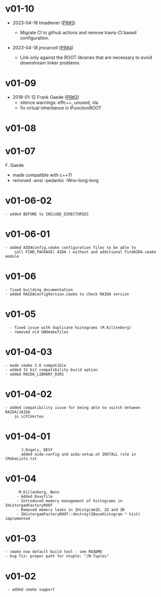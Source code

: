 # v01-10

* 2023-04-18 tmadlener ([PR#5](https://github.com/iLCSoft/RAIDA/pull/5))
  - Migrate CI to github actions and remove travis-CI based configuration.

* 2023-04-18 jmcarcell ([PR#4](https://github.com/iLCSoft/RAIDA/pull/4))
  - Link only against the ROOT libraries that are necessary to avoid downstream linker problems.

# v01-09

* 2018-01-12 Frank Gaede ([PR#3](https://github.com/iLCSoft/RAIDA/pull/3))
  - silence warnings: effc++, unused, vla 
  - fix virtual inheritance in IFunctionROOT

# v01-08

# v01-07

F. Gaede
   - made compatible with c++11
   - removed -ansi -pedantic -Wno-long-long

# v01-06-02

    - added BEFORE to INCLUDE_DIRECTORIES

# v01-06-01

    - added AIDAConfig.cmake configuration files to be able to
        call FIND_PACKAGE( AIDA ) without and additional FindAIDA.cmake module

# v01-06

    - fixed building documentation
    - added RAIDAConfigVersion.cmake to check RAIDA version


# v01-05

      - fixed issue with duplicate histograms (M.Killenberg)
      - removed old GNUmakefiles

# v01-04-03

    - made cmake 2.6 compatible
    - added 32 bit compatibility build option
    - added RAIDA_LIBRARY_DIRS

# v01-04-02

    - added compatibility issue for being able to switch between RAIDA/JAIDA
        in LCFIVertex

# v01-04-01

           J.Engels, DESY 
           added aida-config and aida-setup.sh INSTALL rule in CMakeLists.txt

# v01-04

          M.Killenberg, Bonn
         - Added Doxyfile 
         - Introduced memory management of histograms in IHistorgamFactoryROOT
         - Removed memory leaks in IHistgram1D, 2D and 3D
         - IHistorgamFactoryROOT::destroy(IBaseHistogram * hist) implemented

# v01-03

    - cmake now default build tool - see README
    - bug fix: proper path for ntuple: "/N-Tuples"
       
# v01-02

     - added cmake support
